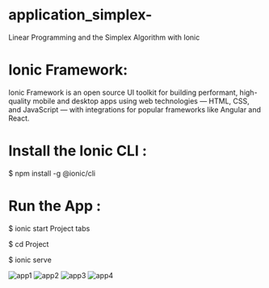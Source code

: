 # application_simplex-
 Linear Programming and the Simplex Algorithm with Ionic
# Ionic Framework:
Ionic Framework is an open source UI toolkit for building performant, high-quality mobile and desktop apps using web technologies — HTML, CSS, and JavaScript — with integrations for popular frameworks like Angular and React.
# Install the Ionic CLI : 
$ npm install -g @ionic/cli
# Run the App :

$ ionic start Project tabs

$  cd Project

$ ionic serve


![app1](https://user-images.githubusercontent.com/34506805/87590924-d7e3d880-c6e7-11ea-93e5-c6a1baa54454.PNG)
![app2](https://user-images.githubusercontent.com/34506805/87590970-e500c780-c6e7-11ea-85b1-d48585fb3ecb.PNG)
![app3](https://user-images.githubusercontent.com/34506805/87590977-e9c57b80-c6e7-11ea-816b-4df1efd95484.PNG)
![app4](https://user-images.githubusercontent.com/34506805/87590985-ed590280-c6e7-11ea-8b71-aac9e8a01b6f.PNG)



